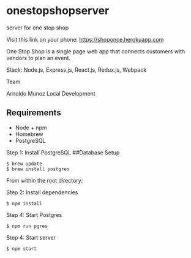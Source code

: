 # onestopshopserver
server for one stop shop

Visit this link on your phone: https://shoponce.herokuapp.com

One Stop Shop is a single page web app that connects customers with vendors to plan an event.

Stack:
Node.js, Express.js, React.js, Redux.js, Webpack

Team

Arnoldo Munoz
Local Development

## Requirements
- Node + npm
- Homebrew
- PostgreSQL

Step 1: Install PostgreSQL
##Database Setup

```
$ brew update
$ brew install postgres
```
From within the root directory:

Step 2: Install dependencies
```
$ npm install
```

Step 4: Start Postgres
```
$ npm run pgres
```

Step 4: Start server
```
$ npm start
```
